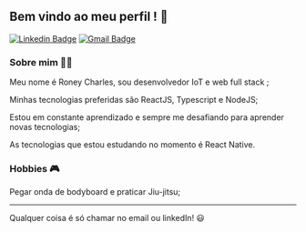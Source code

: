 ## Bem vindo ao meu perfil ! 👋

[![Linkedin Badge](https://img.shields.io/badge/-LinkedIn-blue?style=flat-square&logo=Linkedin&logoColor=white&link=hhttps://www.linkedin.com/in/roneycharles/)](https://www.linkedin.com/in/roneycharles/)
[![Gmail Badge](https://img.shields.io/badge/-Gmail-c14438?style=flat-square&logo=Gmail&logoColor=white&link=mailto:roneycharles@edu.unifor.br)](mailto:roneycharles@edu.unifor.br)

### Sobre mim 👨‍💻

Meu nome é Roney Charles, sou desenvolvedor IoT e web full stack  ;

Minhas tecnologias preferidas são ReactJS, Typescript e NodeJS;

Estou em constante aprendizado e sempre me desafiando para aprender novas tecnologias;

As tecnologias que estou estudando no momento é React Native.

### Hobbies 🎮

Pegar onda de bodyboard e praticar Jiu-jitsu;

<hr>

Qualquer coisa é só chamar no email ou linkedIn! 😃
